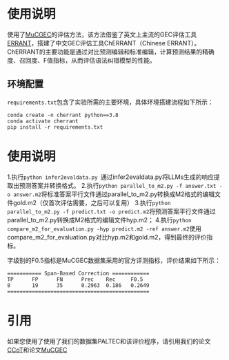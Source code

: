 # 使用说明
使用了[MuCGEC](https://github.com/HillZhang1999/MuCGEC)的评估方法，该方法借鉴了英文上主流的GEC评估工具[ERRANT](https://github.com/chrisjbryant/errant)，搭建了中文GEC评估工具ChERRANT（Chinese ERRANT）。ChERRANT的主要功能是通过对比预测编辑和标准编辑，计算预测结果的精确度、召回度、F值指标，从而评估语法纠错模型的性能。

## 环境配置
`requirements.txt`包含了实验所需的主要环境，具体环境搭建流程如下所示：
```
conda create -n cherrant python==3.8
conda activate cherrant
pip install -r requirements.txt
```

# 使用说明
1.执行`python infer2evaldata.py `通过infer2evaldata.py将LLMs生成的响应提取出预测答案并转换格式。
2.执行`python parallel_to_m2.py -f answer.txt -o answer.m2`将标准答案平行文件通过parallel_to_m2.py转换成M2格式的编辑文件gold.m2（仅首次评估需要，之后可以复用）
3.执行`python parallel_to_m2.py -f predict.txt -o predict.m2`将预测答案平行文件通过parallel_to_m2.py转换成M2格式的编辑文件hyp.m2；
4.执行`python compare_m2_for_evaluation.py -hyp predict.m2 -ref answer.m2`使用compare_m2_for_evaluation.py对比hyp.m2和gold.m2，得到最终的评价指标。

字级别的F0.5指标是MuCGEC数据集采用的官方评测指标，评价结果如下所示：
```
=========== Span-Based Correction ============
TP      FP      FN      Prec    Rec     F0.5
8       19      35      0.2963  0.186   0.2649
==============================================
```

# 引用
如果您使用了使用了我们的数据集PALTEC和该评价程序，请引用我们的论文[CCoT](https://github.com/liuliAI/CCoT)和论文[MuCGEC](https://github.com/HillZhang1999/MuCGEC)